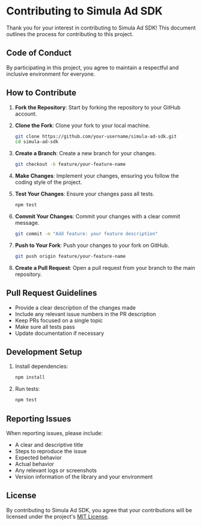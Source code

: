 # Contributing to Simula Ad SDK

Thank you for your interest in contributing to Simula Ad SDK! This document outlines the process for contributing to this project.

## Code of Conduct

By participating in this project, you agree to maintain a respectful and inclusive environment for everyone.

## How to Contribute

1. **Fork the Repository**: Start by forking the repository to your GitHub account.

2. **Clone the Fork**: Clone your fork to your local machine.
   ```bash
   git clone https://github.com/your-username/simula-ad-sdk.git
   cd simula-ad-sdk
   ```

3. **Create a Branch**: Create a new branch for your changes.
   ```bash
   git checkout -b feature/your-feature-name
   ```

4. **Make Changes**: Implement your changes, ensuring you follow the coding style of the project.

5. **Test Your Changes**: Ensure your changes pass all tests.
   ```bash
   npm test
   ```

6. **Commit Your Changes**: Commit your changes with a clear commit message.
   ```bash
   git commit -m "Add feature: your feature description"
   ```

7. **Push to Your Fork**: Push your changes to your fork on GitHub.
   ```bash
   git push origin feature/your-feature-name
   ```

8. **Create a Pull Request**: Open a pull request from your branch to the main repository.

## Pull Request Guidelines

- Provide a clear description of the changes made
- Include any relevant issue numbers in the PR description
- Keep PRs focused on a single topic
- Make sure all tests pass
- Update documentation if necessary

## Development Setup

1. Install dependencies:
   ```bash
   npm install
   ```

2. Run tests:
   ```bash
   npm test
   ```

## Reporting Issues

When reporting issues, please include:
- A clear and descriptive title
- Steps to reproduce the issue
- Expected behavior
- Actual behavior
- Any relevant logs or screenshots
- Version information of the library and your environment

## License

By contributing to Simula Ad SDK, you agree that your contributions will be licensed under the project's [MIT License](LICENSE). 